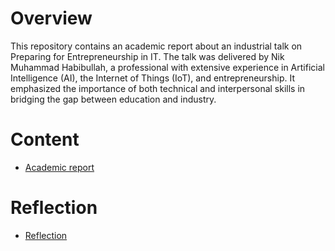 # Overview
This repository contains an academic report about an industrial talk on Preparing for Entrepreneurship in IT. The talk was delivered by Nik Muhammad Habibullah, a professional with extensive experience in Artificial Intelligence (AI), the Internet of Things (IoT), and entrepreneurship. It emphasized the importance of both technical and interpersonal skills in bridging the gap between education and industry.
# Content 
- [Academic report](.IndustrialTalk2-Group04-Section07.pdf)
# Reflection
- [Reflection](.reflection.md)

